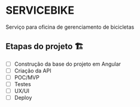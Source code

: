# SERVICEBIKE
Serviço para oficina de gerenciamento de bicicletas

## Etapas do projeto :building_construction:

- [ ] Construção da base do projeto em Angular
- [ ] Criação da API
- [ ] POC/MVP
- [ ] Testes
- [ ] UX/UI
- [ ] Deploy
